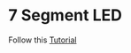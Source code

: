 # 7 Segment LED

Follow this [Tutorial](https://www.hacktronics.com/Tutorials/arduino-and-7-segment-led.html)
